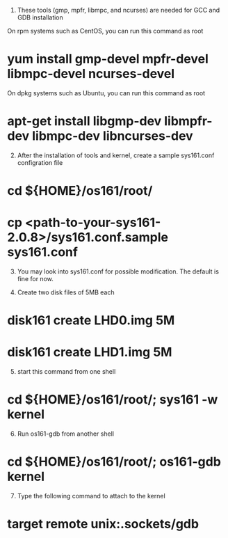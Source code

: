 1. These tools (gmp, mpfr, libmpc, and ncurses) are needed for GCC and GDB installation

On rpm systems such as CentOS, you can run this command as root
# yum install gmp-devel mpfr-devel libmpc-devel ncurses-devel 

On dpkg systems such as Ubuntu, you can run this command as root
# apt-get install libgmp-dev libmpfr-dev libmpc-dev libncurses-dev

2. After the installation of tools and kernel, create a sample sys161.conf configration file
# cd ${HOME}/os161/root/
# cp <path-to-your-sys161-2.0.8>/sys161.conf.sample sys161.conf

3. You may look into sys161.conf for possible modification. The default is fine for now.

4. Create two disk files of 5MB each
# disk161 create LHD0.img 5M
# disk161 create LHD1.img 5M

5. start this command from one shell
# cd ${HOME}/os161/root/;  sys161 -w kernel

6. Run os161-gdb from another shell
# cd ${HOME}/os161/root/;  os161-gdb kernel

7. Type the following command to attach to the kernel
# target remote unix:.sockets/gdb